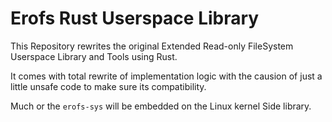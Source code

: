 # Erofs Rust Userspace Library

This Repository rewrites the original Extended Read-only FileSystem Userspace Library and Tools using Rust.

It comes with total rewrite of implementation logic with the causion of just a little unsafe code to make sure its compatibility.

Much or the `erofs-sys` will be embedded on the Linux kernel Side library.
